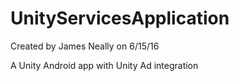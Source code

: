 # UnityServicesApplication
Created by James Neally on 6/15/16

A Unity Android app with Unity Ad integration
